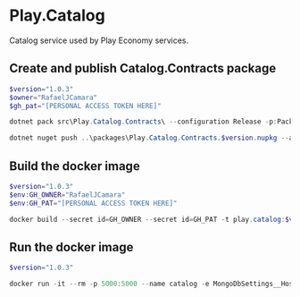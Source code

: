 # Play.Catalog
Catalog service used by Play Economy services.

## Create and publish Catalog.Contracts package
```powershell
$version="1.0.3"
$owner="RafaelJCamara"
$gh_pat="[PERSONAL ACCESS TOKEN HERE]"

dotnet pack src\Play.Catalog.Contracts\ --configuration Release -p:PackageVersion=$version -p:RepositoryUrl=https://github.com/$owner/Play.Catalog -o ..\packages

dotnet nuget push ..\packages\Play.Catalog.Contracts.$version.nupkg --api-key $gh_pat --source "github"
```

## Build the docker image
```powershell
$version="1.0.3"
$env:GH_OWNER="RafaelJCamara"
$env:GH_PAT="[PERSONAL ACCESS TOKEN HERE]"

docker build --secret id=GH_OWNER --secret id=GH_PAT -t play.catalog:$version .
```


## Run the docker image
```powershell
$version="1.0.3"

docker run -it --rm -p 5000:5000 --name catalog -e MongoDbSettings__Host=mongo -e RabbitMQSettings__Host=rabbitmq --network playinfra_default play.catalog:$version
```